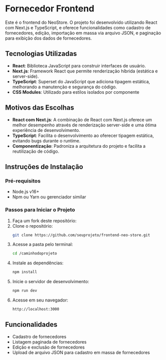 # Fornecedor Frontend

Este é o frontend do NeoStore. O projeto foi desenvolvido utilizando React com Next.js e TypeScript, e oferece funcionalidades como cadastro de fornecedores, edição, importação em massa via arquivo JSON, e paginação para exibição dos dados de fornecedores.

## Tecnologias Utilizadas

- **React**: Biblioteca JavaScript para construir interfaces de usuário.
- **Next.js**: Framework React que permite renderização híbrida (estática e server-side).
- **TypeScript**: Superset do JavaScript que adiciona tipagem estática, melhorando a manutenção e segurança do código.
- **CSS Modules**: Utilizado para estilos isolados por componente

## Motivos das Escolhas

- **React com Next.js**: A combinação de React com Next.js oferece um melhor desempenho através de renderização server-side e uma ótima experiência de desenvolvimento.
- **TypeScript**: Facilita o desenvolvimento ao oferecer tipagem estática, evitando bugs durante o runtime.
- **Componentização**: Padroniza a arquitetura do projeto e facilita a reutilização de código.

## Instruções de Instalação

### Pré-requisitos

- Node.js v16+
- Npm ou Yarn ou gerenciador similar

### Passos para Iniciar o Projeto

1. Faça um fork deste repositório:
2. Clone o repositório:
   ```bash
   git clone https://github.com/seuprojeto/frontend-neo-store.git

3. Acesse a pasta pelo terminal:
   ```bash
   cd /caminhodoprojeto

5. Instale as dependências:
   ```bash
   npm install

6. Inicie o servidor de desenvolvimento:
   ```bash
   npm run dev

7. Acesse em seu navegador:
   ```bash
   http://localhost:3000

## Funcionalidades

- Cadastro de fornecedores
- Listagem paginada de fornecedores
- Edição e exclusão de fornecedores
- Upload de arquivo JSON para cadastro em massa de fornecedores